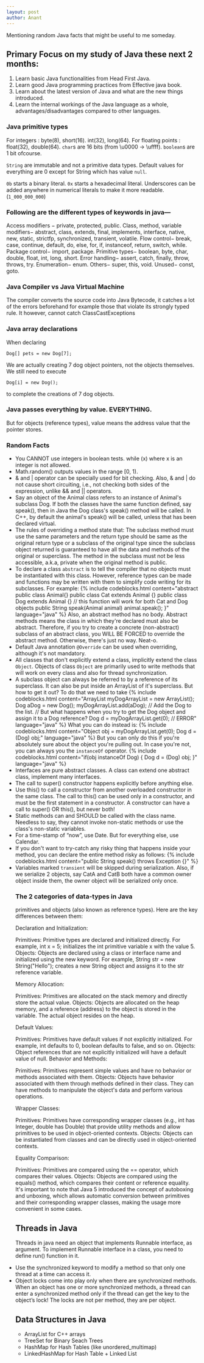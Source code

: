 ```yaml
---
layout: post
author: Anant
---
```


Mentioning random Java facts that might be useful to me someday.

## Primary Focus on my study of Java these next 2 months:
<ol>
<li>Learn basic Java functionalities from Head First Java.</li>
<li>Learn good Java programming practices from Effective java book.</li>
<li>Learn about the latest version of Java and what are the new things introduced.</li>
<li>Learn the internal workings of the Java language as a whole, advantages/disadvantages compared to other languages.</li>
</ol>

### Java primitive types
For integers : byte(8), short(16). int(32), long(64).
For floating points : float(32), double(64).
`char`s are 16 bits (from \u0000 -> \uffff).
`boolean`s are 1 bit ofcourse.

`String` are immutable and not a primitive data types. 
Default values for everything are 0 except for String which has value `null`.

`0b` starts a binary literal. `0x` starts a hexadecimal literal. Underscores can be added anywhere in numerical literals to make it more readable. (`1_000_000_000`)

### Following are the different types of keywords in java—

Access modifiers − private, protected, public.
Class, method, variable modifiers− abstract, class, extends, final, implements, interface, native, new, static, strictfp, synchronized, transient, volatile.
Flow control− break, case, continue, default, do, else, for, if, instanceof, return, switch, while.
Package control− import, package.
Primitive types− boolean, byte, char, double, float, int, long, short.
Error handling− assert, catch, finally, throw, throws, try.
Enumeration− enum.
Others− super, this, void.
Unused− const, goto.

### Java Compiler vs Java Virtual Machine
The compiler converts the source code into Java Bytecode, it catches a lot of the errors beforehand for example those that violate its strongly typed rule. It however, cannot catch ClassCastExceptions

### Java array declarations
When declaring
```
Dog[] pets = new Dog[7];
```
We are actually creating 7 dog object pointers, not the objects themselves. We still need to execute
```
Dog[i] = new Dog();
```
to complete the creations of 7 dog objects.

### Java passes everything by value. EVERYTHING.
But for objects (reference types), value means the address value that the pointer stores.

### Random Facts
<ul>
    <li> 
        You CANNOT use integers in boolean tests. while (x) where x is an integer is not allowed.
    </li>
    <li>
        Math.random() outputs values in the range [0, 1).
    </li>
    <li>
        & and | operator can be specially used for bit checking. Also, & and | do not cause short circuiting, i.e., not checking both sides of the expression, unlike && and || operators.  
    </li>
    <li> 
        Say an object of the Animal class refers to an instance of Animal's subclass Dog. If both the classes have the same function defined, say speak(), then in Java the Dog class's speak() method will be called. In C++, by default the animal's speak() will be called, unless that has been declared virtual. 
    </li>
    <li>
        The rules of overriding a method state that: The subclass method must use the same parameters and the return type should be same as the original return type or a subclass of the original type since the subclass object returned is guaranteed to have all the data and methods of the original or superclass. The method in the subclass must not be less accessible, a.k.a, private when the original method is public. 
    </li>
    <li>
        To declare a class <code>abstract</code> is to tell the compiler that no objects must be instantiated with this class. However, reference types can be made and functions may be written with them to simplify code writing for its subclasses.
        For example:
        {% include codeblocks.html content="abstract public class Animal{}
    public class Cat extends Animal {}
    public class Dog extends Animal {}
    // this function will work for both Cat and Dog objects
    public String speak(Animal animal)
    animal.speak(); 
}" language="java" 
        %}
        Also, an abstract method has no body. Abstract methods means the class in which they're declared must also be abstract. Therefore, if you try to create a concrete (non-abstract) subclass of an abstract class, you WILL BE FORCED to override the abstract method. Otherwise, there's just no way. Neat-o.
    </li>
    <li>
        Default Java annotation <code>@Override</code> can be used when overriding, although it's not mandatory. 
    </li>
    <li>
        All classes that don't explicitly extend a class, implicitly extend the class <code>Object</code>.
        Objects of class <code>Object</code> are primarily used to write methods that will work on every class and also for thread synchronization.  
    </li>
    <li>
        A subclass object can always be referred to by a reference of its superclass. It can also be put inside an ArrayList of it's superclass. But how to get it out?
        To do that we need to take 
        {% include codeblocks.html content="ArrayList<Object> myDogArrayList = new ArrayList<Object>();
Dog aDog = new Dog();
myDogArrayList.add(aDog);
// Add the Dog to the list.
// But what happens when you try to get the Dog object and assign it to a Dog reference?
Dog d = myDogArrayList.get(0); // ERROR" language="java" %}
        What you can do instead is:
        {% include codeblocks.html content="Object obj = myDogArrayList.get(0);
    Dog d = (Dog) obj;" language="java" %}
        But you can only do this if you're absolutely sure about the object you're pulling out. In case you're not, you can always you the <code>instanceOf</code> operator.
{% include codeblocks.html content="if(obj instanceOf Dog) {
    Dog d = (Dog) obj;
}" language="java" %}
    </li>
    <li>
        Interfaces are pure abstract classes. A class can extend one abstract class, implement many interfaces.
    </li>
    <li>
        The call to super() constructor happens explicitly before anything else. 
    </li>
    <li>
        Use this() to call a constructor from another overloaded constructor in the same class. The call to this() can be used only in a constructor, and must be the first statement in a constructor. A constructor can have a call to super() OR this(), but never both!
    </li>
    <li>
        Static methods can and SHOULD be called with the class name. Needless to say, they cannot invoke non-static methods or use the class's non-static variables.
    </li>
    <li>
        For a time-stamp of “now”, use Date. But for everything else, use Calendar.
    </li>
    <li>
        If you don't want to try-catch any risky thing that happens inside your method, you can declare the entire method risky as follows:
        {% include codeblocks.html content="public String speak() throws Exception {}" %}
    </li>
    <li>
        Variables marked <code>transient</code> will be skipped during serialization. Also, if we serialize 2 objects, say CatA and CatB both have a common owner object inside them, the owner object will be serialized only once. 
    </li>
</ul> 


### The 2 categories of data-types in Java
 primitives and objects (also known as reference types). Here are the key differences between them:

Declaration and Initialization:

Primitives: Primitive types are declared and initialized directly. For example, int x = 5; initializes the int primitive variable x with the value 5.
Objects: Objects are declared using a class or interface name and initialized using the new keyword. For example, String str = new String("Hello"); creates a new String object and assigns it to the str reference variable.

Memory Allocation:

Primitives: Primitives are allocated on the stack memory and directly store the actual value.
Objects: Objects are allocated on the heap memory, and a reference (address) to the object is stored in the variable. The actual object resides on the heap.

Default Values:

Primitives: Primitives have default values if not explicitly initialized. For example, int defaults to 0, boolean defaults to false, and so on.
Objects: Object references that are not explicitly initialized will have a default value of null.
Behavior and Methods:

Primitives: Primitives represent simple values and have no behavior or methods associated with them.
Objects: Objects have behavior associated with them through methods defined in their class. They can have methods to manipulate the object's data and perform various operations.

Wrapper Classes:

Primitives: Primitives have corresponding wrapper classes (e.g., int has Integer, double has Double) that provide utility methods and allow primitives to be used in object-oriented contexts.
Objects: Objects can be instantiated from classes and can be directly used in object-oriented contexts.

Equality Comparison:

Primitives: Primitives are compared using the == operator, which compares their values.
Objects: Objects are compared using the equals() method, which compares their content or reference equality.
It's important to note that Java 5 introduced the concept of autoboxing and unboxing, which allows automatic conversion between primitives and their corresponding wrapper classes, making the usage more convenient in some cases.

## Threads in Java

Threads in java need an object that implements Runnable interface, as argument. To implement Runnable interface in a class, you need to define run() function in it.

<li>
    Use the synchronized keyword to modify a method so that only one thread at a time can access it.
</li>
<li>
    Object locks come into play only when there are synchronized methods. When an object has one or more synchronized methods, a thread can enter a synchronized method only if the thread can get the key to the object’s lock!
    The locks are not per method, they are per object. 
</li>


## Data Structures in Java

-  ArrayList<T> for C++ arrays 
-  TreeSet for Binary Seach Trees
-  HashMap for Hash Tables (like unordered_multimap)
-  LinkedHashMap for Hash Table + Linked List 


